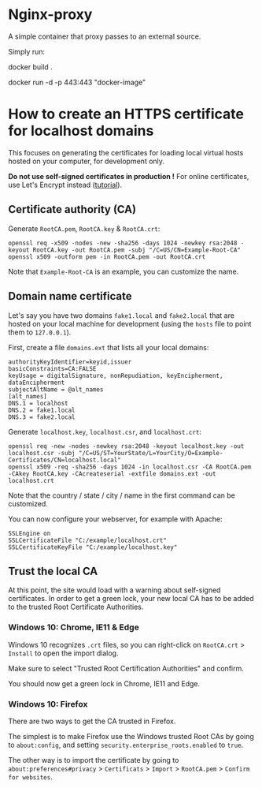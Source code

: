 # Nginx-proxy

A simple container that proxy passes to an external source.

Simply run:

docker build .

docker run -d -p 443:443 "docker-image"

# How to create an HTTPS certificate for localhost domains

This focuses on generating the certificates for loading local virtual hosts hosted on your computer, for development only.


**Do not use self-signed certificates in production !**
For online certificates, use Let's Encrypt instead ([tutorial](https://gist.github.com/cecilemuller/a26737699a7e70a7093d4dc115915de8)).



## Certificate authority (CA)

Generate `RootCA.pem`, `RootCA.key` & `RootCA.crt`:

	openssl req -x509 -nodes -new -sha256 -days 1024 -newkey rsa:2048 -keyout RootCA.key -out RootCA.pem -subj "/C=US/CN=Example-Root-CA"
	openssl x509 -outform pem -in RootCA.pem -out RootCA.crt

Note that `Example-Root-CA` is an example, you can customize the name.


## Domain name certificate

Let's say you have two domains `fake1.local` and `fake2.local` that are hosted on your local machine
for development (using the `hosts` file to point them to `127.0.0.1`).

First, create a file `domains.ext` that lists all your local domains:

	authorityKeyIdentifier=keyid,issuer
	basicConstraints=CA:FALSE
	keyUsage = digitalSignature, nonRepudiation, keyEncipherment, dataEncipherment
	subjectAltName = @alt_names
	[alt_names]
	DNS.1 = localhost
	DNS.2 = fake1.local
	DNS.3 = fake2.local

Generate `localhost.key`, `localhost.csr`, and `localhost.crt`:

	openssl req -new -nodes -newkey rsa:2048 -keyout localhost.key -out localhost.csr -subj "/C=US/ST=YourState/L=YourCity/O=Example-Certificates/CN=localhost.local"
	openssl x509 -req -sha256 -days 1024 -in localhost.csr -CA RootCA.pem -CAkey RootCA.key -CAcreateserial -extfile domains.ext -out localhost.crt

Note that the country / state / city / name in the first command  can be customized.

You can now configure your webserver, for example with Apache:

	SSLEngine on
	SSLCertificateFile "C:/example/localhost.crt"
	SSLCertificateKeyFile "C:/example/localhost.key"


## Trust the local CA

At this point, the site would load with a warning about self-signed certificates.
In order to get a green lock, your new local CA has to be added to the trusted Root Certificate Authorities.


### Windows 10: Chrome, IE11 & Edge

Windows 10 recognizes `.crt` files, so you can right-click on `RootCA.crt` > `Install` to open the import dialog.

Make sure to select "Trusted Root Certification Authorities" and confirm.

You should now get a green lock in Chrome, IE11 and Edge.


### Windows 10: Firefox

There are two ways to get the CA trusted in Firefox.

The simplest is to make Firefox use the Windows trusted Root CAs by going to `about:config`,
and setting `security.enterprise_roots.enabled` to `true`.

The other way is to import the certificate by going
to `about:preferences#privacy` > `Certificats` > `Import` > `RootCA.pem` > `Confirm for websites`.